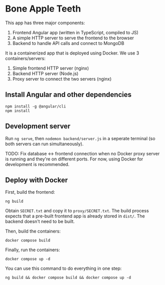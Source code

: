 # Bone Apple Teeth

This app has three major components:

1. Frontend Angular app (written in TypeScript, compiled to JS)
2. A simple HTTP server to serve the frontend to the browser
3. Backend to handle API calls and connect to MongoDB

It is a containerized app that is deployed using Docker. We use 3 containers/servers:

1. Simple frontend HTTP server (nginx)
2. Backend HTTP server (Node.js)
3. Proxy server to connect the two servers (nginx)

## Install Angular and other dependencies

```
npm install -g @angular/cli
npm install
```

## Development server

Run `ng serve`, then `nodemon backend/server.js` in a seperate terminal (so both servers can run simultaneously).

TODO: Fix database <-> frontend connection when no Docker proxy server is running and they're on different ports. For now, using Docker for development is recommended.

## Deploy with Docker

First, build the frontend:

```
ng build
```

Obtain `SECRET.txt` and copy it to `proxy/SECRET.txt`. The build process expects that a pre-built frontend app is already stored in `dist/`. The backend doesn't need to be built.

Then, build the containers:

```
docker compose build
```

Finally, run the containers:

```
docker compose up -d
```

You can use this command to do everything in one step:
```
ng build && docker compose build && docker compose up -d
```
